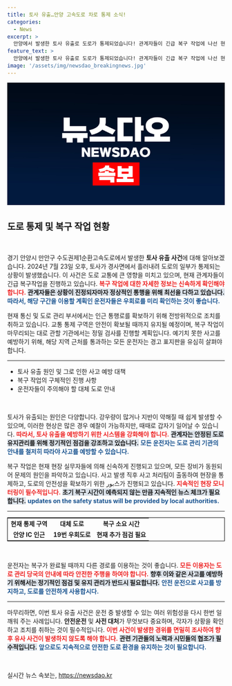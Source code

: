 ```yaml
---
title: 토사 유출…안양 고속도로 차로 통제 소식!
categories:
  - News
excerpt: >
  안양에서 발생한 토사 유출로 도로가 통제되었습니다! 관계자들이 긴급 복구 작업에 나선 현장, 사고의 전말과 안전 대책은 과연 무엇일까요? 클릭해서 자세히 확인해 보세요!
feature_text: >
  안양에서 발생한 토사 유출로 도로가 통제되었습니다! 관계자들이 긴급 복구 작업에 나선 현장, 사고의 전말과 안전 대책은 과연 무엇일까요? 클릭해서 자세히 확인해 보세요!
image: '/assets/img/newsdao_breakingnews.jpg'
---
```


<p><img src="/assets/img/newsdao_breakingnews.jpg" alt="implanttips 속보" /></p>

<h2 data-ke-size="size26">도로 통제 및 복구 작업 현황</h2>

<p data-ke-size="size16">&nbsp;</p>

<p>경기 안양시 만안구 수도권제1순환고속도로에서 발생한 <b>토사 유출 사건</b>에 대해 알아보겠습니다. 2024년 7월 23일 오후, 토사가 경사면에서 흘러내려 도로의 일부가 통제되는 상황이 발생했습니다. 이 사건은 도로 교통에 큰 영향을 미치고 있으며, 현재 관계자들이 긴급 복구작업을 진행하고 있습니다. <b><span style="color: #ee2323;">복구 작업에 대한 자세한 정보는 신속하게 확인해야 합니다.</span></b> <b><span style="background-color: #21538527;">관계자들은 상황이 진정되자마자 정상적인 통행을 위해 최선을 다하고 있습니다.</span></b> <b><span style="color: #1a5490;">따라서, 해당 구간을 이용할 계획인 운전자들은 우회로를 미리 확인하는 것이 좋습니다.</span></b></p>

<p>현재 통신 및 도로 관리 부서에서는 인근 통행로를 확보하기 위해 전방위적으로 조치를 취하고 있습니다. 교통 통제 구역은 안전이 확보될 때까지 유지될 예정이며, 복구 작업이 마무리되는 대로 관할 기관에서는 정밀 검사를 진행할 계획입니다. 예기치 못한 사고를 예방하기 위해, 해당 지역 근처를 통과하는 모든 운전자는 경고 표지판을 유심히 살펴야 합니다.</p>

<hr>

<ul>
<li>토사 유출 원인 및 그로 인한 사고 예방 대책</li>
<li>복구 작업의 구체적인 진행 사항</li>
<li>운전자들이 주의해야 할 대체 도로 안내</li>
</ul>

<p data-ke-size="size16">&nbsp;</p>

<p>토사가 유출되는 원인은 다양합니다. 강우량이 많거나 지반이 약해질 때 쉽게 발생할 수 있으며, 이러한 현상은 많은 경우 예찰이 가능하지만, 때때로 갑자기 일어날 수 있습니다. <b><span style="color: #ee2323;">따라서, 토사 유출을 예방하기 위한 시스템을 강화해야 합니다.</span></b> <b><span style="background-color: #21538527;">관계자는 안정된 도로 유지관리를 위해 정기적인 점검을 강조하고 있습니다.</span></b> <b><span style="color: #1a5490;">모든 운전자는 도로 관리 기관의 안내를 철저히 따라야 사고를 예방할 수 있습니다.</span></b></p>

<p>복구 작업은 현재 현장 실무자들에 의해 신속하게 진행되고 있으며, 모든 장비가 동원되어 문제의 원인을 파악하고 있습니다. 사고 발생 직후 사고 처리팀이 출동하여 현장을 통제하고, 도로의 안전성을 확보하기 위한 بور스가 진행되고 있습니다. <b><span style="color: #ee2323;">지속적인 현장 모니터링이 필수적입니다.</span></b> <b><span style="background-color: #21538527;"> 초기 복구 시간이 예측되지 않는 만큼 지속적인 뉴스 체크가 필요합니다.</span></b> <b><span style="color: #1a5490;">updates on the safety status will be provided by local authorities.</span></b></p>

<hr>

<table style="border-collapse: collapse; border: 1px solid black; width: 100%;">
<tr>
<td style="text-align: center; height: 17px;"><b>현재 통제 구역</b></td>
<td style="text-align: center; height: 17px;"><b>대체 도로</b></td>
<td style="text-align: center; height: 17px;"><b>복구 소요 시간</b></td>
</tr>
<tr>
<td style="text-align: center; height: 17px;"><b>안양 IC 인근</b></td>
<td style="text-align: center; height: 17px;"><b>19번 우회도로</b></td>
<td style="text-align: center; height: 17px;"><b>현재 추가 점검 필요</b></td>
</tr>
</table>

<p data-ke-size="size16">&nbsp;</p>

<p>운전자는 복구가 완료될 때까지 다른 경로를 이용하는 것이 좋습니다. <b><span style="color: #ee2323;">모든 이용자는 도로 관리 당국의 안내에 따라 안전한 주행을 하여야 합니다.</span></b> <b><span style="background-color: #21538527;">향후 이와 같은 사고를 예방하기 위해서는 정기적인 점검 및 유지 관리가 반드시 필요합니다.</span></b> <b><span style="color: #1a5490;">안전 운전으로 사고를 방지하고, 도로를 안전하게 사용합시다.</span></b> </p>

<hr>

<p>마무리하면, 이번 토사 유출 사건은 운전 중 발생할 수 있는 여러 위험성을 다시 한번 일깨워 주는 사례입니다. <b>안전운전</b> 및 <b>사전 대처</b>가 무엇보다 중요하며, 각자가 상황을 확인하고 조치를 취하는 것이 필수적입니다. <b><span style="color: #ee2323;">이번 사건이 발생한 경위를 면밀히 조사하여 향후 유사 사건이 발생하지 않도록 해야 합니다.</span></b> <b><span style="background-color: #21538527;">관련 기관들의 노력과 시민들의 협조가 필수적입니다.</span></b> <b><span style="color: #1a5490;">앞으로도 지속적으로 안전한 도로 환경을 유지하는 것이 필요합니다.</span></b> </p>

<p data-ke-size="size16">&nbsp;</p>
실시간 뉴스 속보는, <a href="https://newsdao.kr" rel="dofollow">https://newsdao.kr</a>


